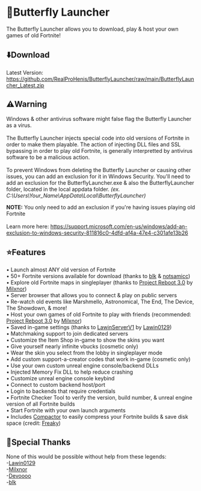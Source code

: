 # 🦋Butterfly Launcher
The Butterfly Launcher allows you to download, play & host your own games of old Fortnite!

## ⬇️Download
Latest Version: https://github.com/RealProHenis/ButterflyLauncher/raw/main/ButterflyLauncher_Latest.zip<br>

## ⚠️Warning
Windows & other antivirus software might false flag the Butterfly Launcher as a virus.<br><br>
The Butterfly Launcher injects special code into old versions of Fortnite in order to make them playable. The action of injecting DLL files and SSL bypassing in order to play old Fortnite, is generally interpretted by antivirus software to be a malicious action.<br><br>
To prevent Windows from deleting the Butterfly Launcher or causing other issues, you can add an exclusion for it in Windows Security. You'll need to add an exclusion for the ButterflyLauncher.exe & also the ButterflyLauncher folder, located in the local appdata folder. *(ex. C:\Users\Your_Name\AppData\Local\ButterflyLauncher)* <br>

**NOTE:** You only need to add an exclusion if you're having issues playing old Fortnite <br><br>
Learn more here: https://support.microsoft.com/en-us/windows/add-an-exclusion-to-windows-security-811816c0-4dfd-af4a-47e4-c301afe13b26<br>

## ⭐Features
• Launch almost ANY old version of Fortnite<br>
• 50+ Fortnite versions available for download (thanks to [blk](https://github.com/simplyblk/Fortnitebuilds) & [notsamicc](https://github.com/notsamicc/Fortnite-Builds))<br>
• Explore old Fortnite maps in singleplayer (thanks to [Project Reboot 3.0](https://github.com/Milxnor/Project-Reboot-3.0) by [Milxnor](https://github.com/Milxnor))<br>
• Server browser that allows you to connect & play on public servers<br>
• Re-watch old events like Marshmello, Astronomical, The End, The Device, The Showdown, & more!<br>
• Host your own games of old Fortnite to play with friends (recommended: [Project Reboot 3.0](https://github.com/Milxnor/Project-Reboot-3.0) by [Milxnor](https://github.com/Milxnor))<br>
• Saved in-game settings (thanks to [LawinServerV1](https://github.com/Lawin0129/LawinServer) by [Lawin0129](https://github.com/Lawin0129))<br>
• Matchmaking support to join dedicated servers<br>
• Customize the Item Shop in-game to show the skins you want<br>
• Give yourself nearly infinite vbucks (cosmetic only)<br>
• Wear the skin you select from the lobby in singleplayer mode<br>
• Add custom support-a-creator codes that work in-game (cosmetic only)<br>
• Use your own custom unreal engine console/backend DLLs<br>
• Injected Memory Fix DLL to help reduce crashing<br>
• Customize unreal engine console keybind<br>
• Connect to custom backend host/port<br>
• Login to backends that require credentials<br>
• Fortnite Checker Tool to verify the version, build number, & unreal engine version of all Fortnite builds<br>
• Start Fortnite with your own launch arguments<br>
• Includes [Compactor](https://github.com/Freaky/Compactor) to easily compress your Fortnite builds & save disk space (credit: [Freaky](https://github.com/Freaky))<br>

## 💙Special Thanks
None of this would be possible without help from these legends:<br>
-[Lawin0129](https://github.com/Lawin0129)<br>
-[Milxnor](https://github.com/milxnor)<br>
-[Devoooo](https://github.com/projectlunafn)<br>
-[blk](https://github.com/simplyblk)<br>
